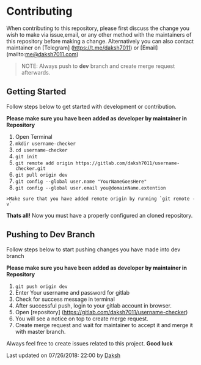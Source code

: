 # Contributing

When contributing to this repository, please first discuss the change you wish 
to make via issue,email, or any other method with the maintainers of this repository 
before making a change.
Alternatively you can also contact maintainer on [Telegram] (https://t.me/daksh7011) 
or [Email] (mailto:me@daksh7011.com)
>NOTE: Always push to **dev** branch and create merge request afterwards.

## Getting Started
  Follow steps below to get started with development or contribution.

  **Please make sure you have been added as developer by maintainer in Repository**
  1.  Open Terminal
  2. `mkdir username-checker`
  3. `cd username-checker`
  4. `git init`
  5. `git remote add origin https://gitlab.com/daksh7011/username-checker.git`
  6. `git pull origin dev`
  7. `git config --global user.name "YourNameGoesHere"`
  8. `git config --global user.email you@domainName.extention`

    >Make sure that you have added remote origin by running `git remote -v`

  **Thats all!** Now you must have a properly configured an cloned repository.

## Pushing to Dev Branch
   Follow steps below to start pushing changes you have made into dev branch

   **Please make sure you have been added as developer by maintainer in Repository**
   
   1. `git push origin dev`
   2. Enter Your username and password for gitlab
   3. Check for success message in terminal
   4. After successful push, login to your gitlab account in browser.
   5. Open [repository] (https://gitlab.com/daksh7011/username-checker)
   6. You will see a notice on top to create merge request.
   7. Create merge request and wait for maintainer to accept it and merge it with master branch.
       
Always feel free to create issues related to this project.
**Good luck**

Last updated on 07/26/2018: 22:00 by [Daksh](https://gitlab.com/daksh7011)
